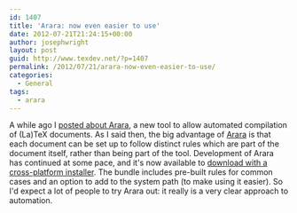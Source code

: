```yaml
---
id: 1407
title: 'Arara: now even easier to use'
date: 2012-07-21T21:24:15+00:00
author: josephwright
layout: post
guid: http://www.texdev.net/?p=1407
permalink: /2012/07/21/arara-now-even-easier-to-use/
categories:
  - General
tags:
  - arara
---
```

A while ago I [posted about Arara](http://www.texdev.net/2012/04/24/arara-making-latex-files-your-way/), a new tool to allow automated compilation of (La)TeX documents. As I said then, the big advantage of [Arara](http://cereda.github.com/arara/) is that each document can be set up to follow distinct rules which are part of the document itself, rather than being part of the tool. Development of Arara has continued at some pace, and it's now available to [download with a cross-platform installer](https://github.com/cereda/arara/downloads). The bundle includes pre-built rules for common cases and an option to add to the system path (to make using it easier). So I'd expect a lot of people to try Arara out: it really is a very clear approach to automation.
